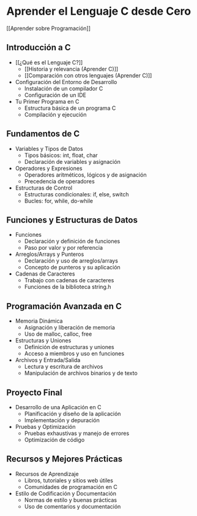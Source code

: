 # Aprender el Lenguaje C desde Cero

[[Aprender sobre Programación]]

## Introducción a C

* [[¿Qué es el Lenguaje C?]]
	* [[Historia y relevancia (Aprender C)]]
	* [[Comparación con otros lenguajes (Aprender C)]]
* Configuración del Entorno de Desarrollo
	* Instalación de un compilador C
	* Configuración de un IDE
* Tu Primer Programa en C
	* Estructura básica de un programa C
	* Compilación y ejecución
## Fundamentos de C

* Variables y Tipos de Datos
	* Tipos básicos: int, float, char
	* Declaración de variables y asignación
* Operadores y Expresiones
	* Operadores aritméticos, lógicos y de asignación
	* Precedencia de operadores
* Estructuras de Control
	* Estructuras condicionales: if, else, switch
	* Bucles: for, while, do-while
## Funciones y Estructuras de Datos

* Funciones
	* Declaración y definición de funciones
	* Paso por valor y por referencia
* Arreglos/Arrays y Punteros
	* Declaración y uso de arreglos/arrays
	* Concepto de punteros y su aplicación
* Cadenas de Caracteres
	* Trabajo con cadenas de caracteres
	* Funciones de la biblioteca string.h
## Programación Avanzada en C

* Memoria Dinámica
	* Asignación y liberación de memoria
	* Uso de malloc, calloc, free
* Estructuras y Uniones
	* Definición de estructuras y uniones
	* Acceso a miembros y uso en funciones
* Archivos y Entrada/Salida
	* Lectura y escritura de archivos
	* Manipulación de archivos binarios y de texto
## Proyecto Final

* Desarrollo de una Aplicación en C
	* Planificación y diseño de la aplicación
	* Implementación y depuración
* Pruebas y Optimización
	* Pruebas exhaustivas y manejo de errores
	* Optimización de código
## Recursos y Mejores Prácticas

* Recursos de Aprendizaje
	* Libros, tutoriales y sitios web útiles
	* Comunidades de programación en C
* Estilo de Codificación y Documentación
	* Normas de estilo y buenas prácticas
	* Uso de comentarios y documentación

